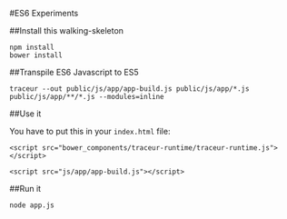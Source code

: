 #ES6 Experiments

##Install this walking-skeleton

    npm install
    bower install

##Transpile ES6 Javascript to ES5
        
    traceur --out public/js/app/app-build.js public/js/app/*.js public/js/app/**/*.js --modules=inline

##Use it

You have to put this in your `index.html` file:

    <script src="bower_components/traceur-runtime/traceur-runtime.js"></script>
    
    <script src="js/app/app-build.js"></script>

##Run it

    node app.js